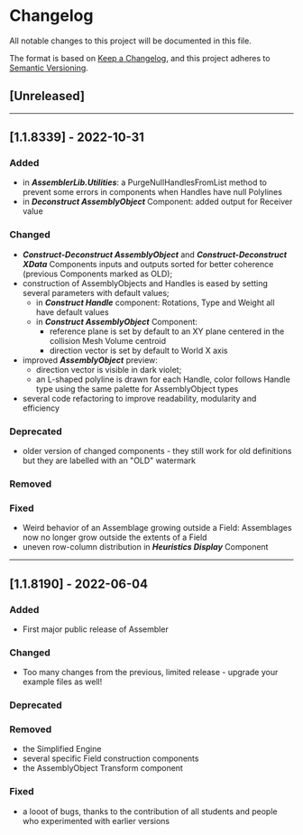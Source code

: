 # Changelog
All notable changes to this project will be documented in this file.

The format is based on [Keep a Changelog](https://keepachangelog.com/en/1.0.0/),
and this project adheres to [Semantic Versioning](https://semver.org/spec/v2.0.0.html).

## [Unreleased]
---
## [1.1.8339] - 2022-10-31
### Added
- in **_AssemblerLib.Utilities_**: a PurgeNullHandlesFromList method to prevent some errors in components when Handles have null Polylines
- in **_Deconstruct AssemblyObject_** Component: added output for Receiver value

### Changed
- **_Construct-Deconstruct AssemblyObject_** and **_Construct-Deconstruct XData_** Components inputs and outputs sorted for better coherence (previous Components marked as OLD);
- construction of AssemblyObjects and Handles is eased by setting several parameters with default values;
    - in **_Construct Handle_** component: Rotations, Type and Weight all have default values
    - in **_Construct AssemblyObject_** Component:
        - reference plane is set by default to an XY plane centered in the collision Mesh Volume centroid
        - direction vector is set by default to World X axis
- improved **_AssemblyObject_** preview:
    - direction vector is visible in dark violet;
    - an L-shaped polyline is drawn for each Handle, color follows Handle type using the same palette for AssemblyObject types
- several code refactoring to improve readability, modularity and efficiency

### Deprecated
- older version of changed components - they still work for old definitions but they are labelled with an "OLD" watermark

### Removed

### Fixed
- Weird behavior of an Assemblage growing outside a Field: Assemblages now no longer grow outside the extents of a Field
- uneven row-column distribution in **_Heuristics Display_** Component
---
## [1.1.8190] - 2022-06-04
### Added
- First major public release of Assembler
### Changed
- Too many changes from the previous, limited release - upgrade your example files as well!
### Deprecated

### Removed
- the Simplified Engine
- several specific Field construction components
- the AssemblyObject Transform component
### Fixed
- a looot of bugs, thanks to the contribution of all students and people who experimented with earlier versions